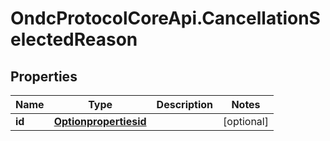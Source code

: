 # OndcProtocolCoreApi.CancellationSelectedReason

## Properties
Name | Type | Description | Notes
------------ | ------------- | ------------- | -------------
**id** | [**Optionpropertiesid**](Optionpropertiesid.md) |  | [optional] 
